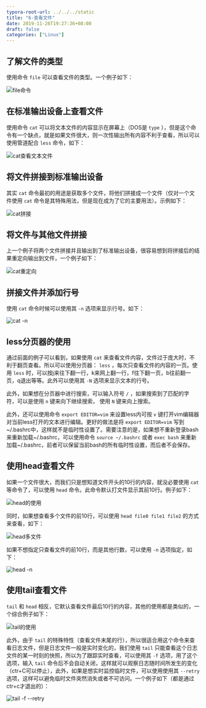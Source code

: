 ```yaml
---
typora-root-url: ../../../static
title: "6-查看文件"
date: 2019-11-26T19:27:36+08:00
draft: false
categories: ["Linux"]
---
```


## 了解文件的类型
使用命令 `file` 可以查看文件的类型。一个例子如下：

![file命令][p0]

## 在标准输出设备上查看文件
使用命令 `cat` 可以将文本文件的内容显示在屏幕上（DOS是 `type` ），但是这个命令有一个缺点，就是如果文件很大，则一次性输出所有内容不利于查看，所以可以使用管道配合 `less` 命令，如下：

![cat查看文本文件][p1]

## 将文件拼接到标准输出设备
其实 `cat` 命令最初的用途是获取多个文件，将他们拼接成一个文件（仅对一个文件使用 `cat` 命令是其特殊用法，但是现在成为了它的主要用法）。示例如下：

![cat拼接][p2]

## 将文件与其他文件拼接
上一个例子将两个文件拼接并且输出到了标准输出设备，很容易想到将拼接后的结果重定向输出到文件，一个例子如下：

![cat重定向][p3]

## 拼接文件并添加行号
使用 `cat` 命令时候可以使用其 `-n` 选项来显示行号。如下：

![cat -n][p4]

## less分页器的使用
通过前面的例子可以看到，如果使用 `cat` 来查看文件内容，文件过于庞大时，不利于翻页查看。所以可以使用分页器： `less` ，每次只查看文件的内容的一页。使用 `less` 时，可以按j来往下翻一行，k来网上翻一行，f往下翻一页，b往前翻一页，q退出等等。此外可以使用其 `-N` 选项来显示文本的行号。

此外，如果想在分页器中进行搜索，可以输入符号 `/` ，如果搜索到了匹配的字符，可以是使用 `n` 键来向下继续搜索， 使用 `N` 键来向上搜索。

此外，还可以使用命令 `export EDITOR=vim` 来设置less内可按 `v` 键打开vim编辑器对当前less打开的文本进行编辑。更好的做法是将 `export EDITOR=vim` 写到~/.bashrc中，这样就不是临时性设置了。需要注意的是，如果想不重新登录bash来重新加载~/.bashrc，可以使用命令 `source ~/.bashrc` 或者 `exec bash` 来重新加载~/.bashrc，前者可以保留当前bash的所有临时性设置，而后者不会保存。

## 使用head查看文件
如果一个文件很大，而我们只是想知道文件开头的10行的内容，就没必要使用 `cat` 等命令了，可以使用 `head` 命令。此命令默认打文件显示其前10行。例子如下：

![head的使用][p5]

同时，如果想查看多个文件的前10行，可以使用 `head file0 file1 file2` 的方式来查看，如下：

![head多文件][p6]

如果不想指定只查看文件的前10行，而是其他行数，可以使用 `-n` 选项指定，如下：

![head -n][p7]

## 使用tail查看文件
 `tail` 和 `head` 相反，它默认查看文件最后10行的内容，其他的使用都是类似的，一个综合例子如下：

![tail的使用][p8]

此外，由于 `tail` 的特殊特性（查看文件末尾的行），所以很适合用这个命令来查看日志文件，但是日志文件一般是实时变化的，我们使用 `tail` 只能查看这个日志文件的某一时刻的快照，所以为了跟踪实时查看，可以使用其 `-f` 选项，用了这个选项，输入 `tail` 命令后不会自动关闭，这样就可以观察日志随时间所发生的变化（ctr+C可以停止），此外，如果是想实时监控临时文件，可以使用使用其 `--retry` 选项，这样可以避免临时文件突然消失或者不可访问。一个例子如下（都是通过ctr+c才退出的）：

![tail -f --retry][p9]



[p0]:/media/20191126-1.png
[p1]:/media/20191126-2.png
[p2]:/media/20191126-3.png
[p3]:/media/20191126-4.png
[p4]:/media/20191126-5.png
[p5]:/media/20191204-1.png
[p6]:/media/20191204-2.png
[p7]:/media/20191204-3.png
[p8]:/media/20191204-4.png
[p9]:/media/20191204-5.png




